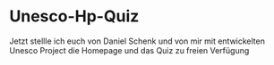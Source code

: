# Unesco-Hp-Quiz
Jetzt stellle ich euch von Daniel Schenk und von mir  mit entwickelten Unesco Project die Homepage und das Quiz zu freien Verfügung
